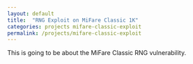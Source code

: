```yaml
---
layout: default
title:  "RNG Exploit on MiFare Classic 1K"
categories: projects mifare-classic-exploit
permalink: /projects/mifare-classic-exploit
---
```


This is going to be about the MiFare Classic RNG vulnerability.
